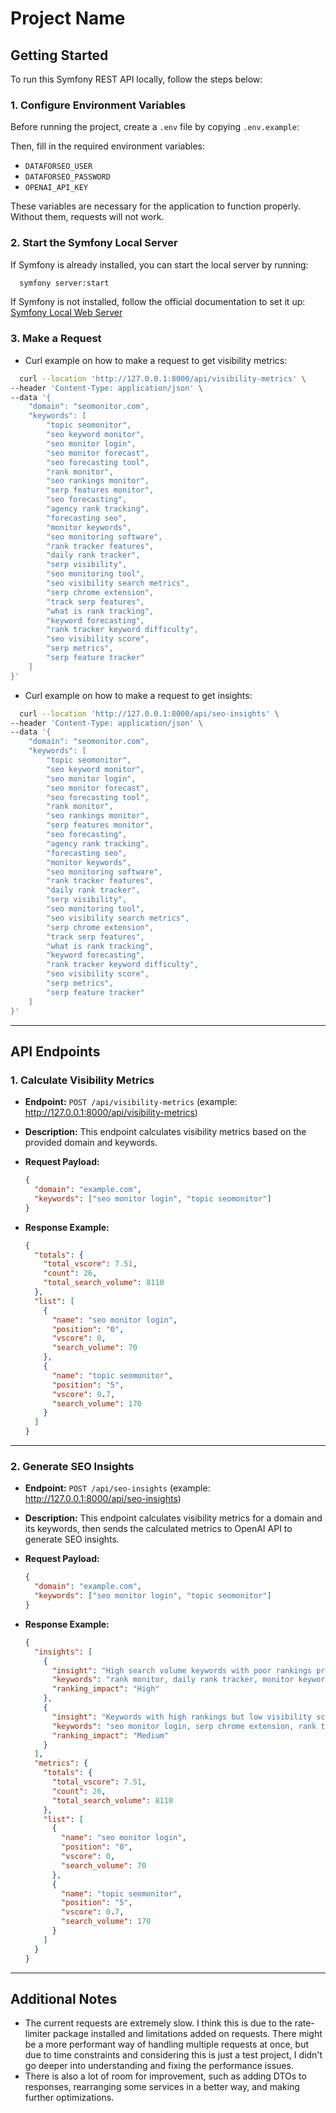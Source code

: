 # Project Name

## Getting Started

To run this Symfony REST API locally, follow the steps below:

### 1. Configure Environment Variables

Before running the project, create a `.env` file by copying `.env.example`:

Then, fill in the required environment variables:

- `DATAFORSEO_USER`
- `DATAFORSEO_PASSWORD`
- `OPENAI_API_KEY`

These variables are necessary for the application to function properly. Without them, requests will not work.

### 2. Start the Symfony Local Server

If Symfony is already installed, you can start the local server by running:

```sh
  symfony server:start
```

If Symfony is not installed, follow the official documentation to set it up: [Symfony Local Web Server](https://symfony.com/doc/current/setup/symfony_server.html)

### 3. Make a Request

- Curl example on how to make a request to get visibility metrics:

```sh
  curl --location 'http://127.0.0.1:8000/api/visibility-metrics' \
--header 'Content-Type: application/json' \
--data '{
    "domain": "seomonitor.com",
    "keywords": [
        "topic seomonitor",
        "seo keyword monitor",
        "seo monitor login",
        "seo monitor forecast",
        "seo forecasting tool",
        "rank monitor",
        "seo rankings monitor",
        "serp features monitor",
        "seo forecasting",
        "agency rank tracking",
        "forecasting seo",
        "monitor keywords",
        "seo monitoring software",
        "rank tracker features",
        "daily rank tracker",
        "serp visibility",
        "seo monitoring tool",
        "seo visibility search metrics",
        "serp chrome extension",
        "track serp features",
        "what is rank tracking",
        "keyword forecasting",
        "rank tracker keyword difficulty",
        "seo visibility score",
        "serp metrics",
        "serp feature tracker"
    ]
}'
```

- Curl example on how to make a request to get insights:

```sh
  curl --location 'http://127.0.0.1:8000/api/seo-insights' \
--header 'Content-Type: application/json' \
--data '{
    "domain": "seomonitor.com",
    "keywords": [
        "topic seomonitor",
        "seo keyword monitor",
        "seo monitor login",
        "seo monitor forecast",
        "seo forecasting tool",
        "rank monitor",
        "seo rankings monitor",
        "serp features monitor",
        "seo forecasting",
        "agency rank tracking",
        "forecasting seo",
        "monitor keywords",
        "seo monitoring software",
        "rank tracker features",
        "daily rank tracker",
        "serp visibility",
        "seo monitoring tool",
        "seo visibility search metrics",
        "serp chrome extension",
        "track serp features",
        "what is rank tracking",
        "keyword forecasting",
        "rank tracker keyword difficulty",
        "seo visibility score",
        "serp metrics",
        "serp feature tracker"
    ]
}'
```


---

## API Endpoints

### 1. Calculate Visibility Metrics

- **Endpoint:** `POST /api/visibility-metrics` (example: http://127.0.0.1:8000/api/visibility-metrics)
- **Description:** This endpoint calculates visibility metrics based on the provided domain and keywords.
- **Request Payload:**

  ```json
  {
    "domain": "example.com",
    "keywords": ["seo monitor login", "topic seomonitor"]
  }
  ```
- **Response Example:**

  ```json
  {
    "totals": {
      "total_vscore": 7.51,
      "count": 26,
      "total_search_volume": 8110
    },
    "list": [
      {
        "name": "seo monitor login",
        "position": "0",
        "vscore": 0,
        "search_volume": 70
      },
      {
        "name": "topic seomonitor",
        "position": "5",
        "vscore": 0.7,
        "search_volume": 170
      }
    ]
  }
  ```

---

### 2. Generate SEO Insights

- **Endpoint:** `POST /api/seo-insights` (example: http://127.0.0.1:8000/api/seo-insights)
- **Description:** This endpoint calculates visibility metrics for a domain and its keywords, then sends the calculated metrics to OpenAI API to generate SEO insights.
- **Request Payload:**

  ```json
  {
    "domain": "example.com",
    "keywords": ["seo monitor login", "topic seomonitor"]
  }
  ```
- **Response Example:**

  ```json
  {
    "insights": [
      {
        "insight": "High search volume keywords with poor rankings present an opportunity for improvement.",
        "keywords": "rank monitor, daily rank tracker, monitor keywords, seo visibility score, what is rank tracking",
        "ranking_impact": "High"
      },
      {
        "insight": "Keywords with high rankings but low visibility scores indicate under performance in search results.",
        "keywords": "seo monitor login, serp chrome extension, rank tracker keyword difficulty, serp features monitor, serp feature tracker, serp metrics, keyword forecasting",
        "ranking_impact": "Medium"
      }
    ],
    "metrics": {
      "totals": {
        "total_vscore": 7.51,
        "count": 26,
        "total_search_volume": 8110
      },
      "list": [
        {
          "name": "seo monitor login",
          "position": "0",
          "vscore": 0,
          "search_volume": 70
        },
        {
          "name": "topic seomonitor",
          "position": "5",
          "vscore": 0.7,
          "search_volume": 170
        }
      ]
    }
  }
  ```

---

## Additional Notes
- The current requests are extremely slow. I think this is due to the rate-limiter package installed and limitations added on requests. There might be a more performant way of handling multiple requests at once, but due to time constraints and considering this is just a test project, I didn't go deeper into understanding and fixing the performance issues.
- There is also a lot of room for improvement, such as adding DTOs to responses, rearranging some services in a better way, and making further optimizations.
